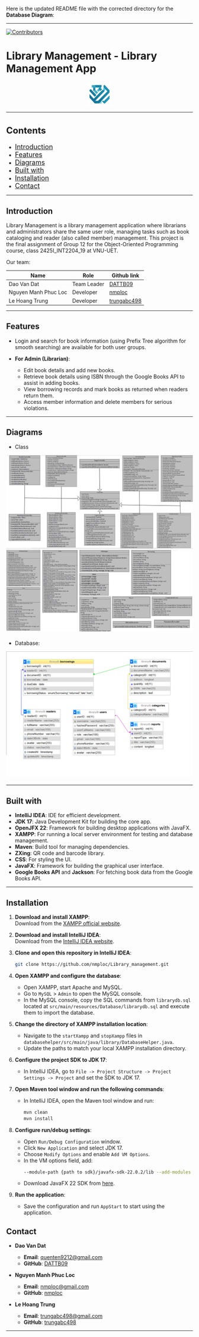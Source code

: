 Here is the updated README file with the corrected directory for the **Database Diagram**:

---

[![Contributors](https://img.shields.io/badge/contributors-3-brightgreen.svg?style=for-the-badge)](#)  

# Library Management - Library Management App
<div align="center">  
  <img src="/src/main/resources/image/logo.png" alt="Logo" width="64" height="64">  
</div>

---  
<h2 style="font-size: 24px;">Contents</h2>

- <span style="font-size: 18px;">[Introduction](#introduction)</span>
- <span style="font-size: 18px;">[Features](#features)</span>
- <span style="font-size: 18px;">[Diagrams](#diagrams)</span>
- <span style="font-size: 18px;">[Built with](#built-with)</span>
- <span style="font-size: 18px;">[Installation](#installation)</span>
- <span style="font-size: 18px;">[Contact](#contact)</span>
---

## Introduction
Library Management is a library management application where librarians and administrators share the same user role, managing tasks such as book cataloging and reader (also called member) management. This project is the final assignment of Group 12 for the Object-Oriented Programming course, class 2425I_INT2204_19 at VNU-UET.

Our team:

| Name                 | Role        | Github link                              |
|----------------------|-------------|------------------------------------------|
| Dao Van Dat          | Team Leader | [DATTB09](https://github.com/DATTB09)    |
| Nguyen Manh Phuc Loc | Developer   | [nmploc](https://github.com/nmploc)      |
| Le Hoang Trung       | Developer   | [trungabc498](https://github.com/trungabc498) |

---  
## Features
- Login and search for book information (using Prefix Tree algorithm for smooth searching) are available for both user groups.

- **For Admin (Librarian)**:
    - Edit book details and add new books.
    - Retrieve book details using ISBN through the Google Books API to assist in adding books.
    - View borrowing records and mark books as returned when readers return them.
    - Access member information and delete members for serious violations.

---  
## Diagrams

- Class  
<div align="center" style="margin-bottom: 20px;">  
  <img src="src/main/resources/image/Class Diagram no0.png" alt="Class">  
  <img src="src/main/resources/image/Class Diagram no1.png">
</div>

- Database:  
<div align="center" style="margin-bottom: 20px;">  
  <img src="src/main/resources/image/Database Diagram.png" alt="Database">  
</div>

---  
## Built with
- **IntelliJ IDEA**: IDE for efficient development.
- **JDK 17**: Java Development Kit for building the core app.
- **OpenJFX 22**: Framework for building desktop applications with JavaFX.
- **XAMPP**: For running a local server environment for testing and database management.
- **Maven**: Build tool for managing dependencies.
- **ZXing**: QR code and barcode library.
- **CSS**: For styling the UI.
- **JavaFX**: Framework for building the graphical user interface.
- **Google Books API** and **Jackson**: For fetching book data from the Google Books API.

---  
## Installation
1. **Download and install XAMPP**:  
   Download from the [XAMPP official website](https://www.apachefriends.org/download.html).

2. **Download and install IntelliJ IDEA**:  
   Download from the [IntelliJ IDEA website](https://www.jetbrains.com/idea/download/?section=windows).

3. **Clone and open this repository in IntelliJ IDEA**:
   ```bash
   git clone https://github.com/nmploc/Library_management.git
   ```

4. **Open XAMPP and configure the database**:
    - Open XAMPP, start Apache and MySQL.
    - Go to `MySQL` > `Admin` to open the MySQL console.
    - In the MySQL console, copy the SQL commands from `librarydb.sql` located at `src/main/resources/Database/librarydb.sql` and execute them to import the database.

5. **Change the directory of XAMPP installation location**:
    - Navigate to the `startXampp` and `stopXampp` files in `databasehelper/src/main/java/library/DatabaseHelper.java`.
    - Update the paths to match your local XAMPP installation directory.

6. **Configure the project SDK to JDK 17**:
    - In IntelliJ IDEA, go to `File -> Project Structure -> Project Settings -> Project` and set the SDK to JDK 17.

7. **Open Maven tool window and run the following commands**:
    - In IntelliJ IDEA, open the Maven tool window and run:
      ```bash
      mvn clean
      mvn install
      ```
      
8. **Configure run/debug settings**:
    - Open `Run/Debug Configuration` window.
    - Click `New Application` and select JDK 17.
    - Choose `Modify Options` and enable `Add VM Options`.
    - In the VM options field, add:
      ```bash
      --module-path {path to sdk}/javafx-sdk-22.0.2/lib --add-modules javafx.controls,javafx.fxml,javafx.web
      ```
    - Download JavaFX 22 SDK from [here](https://jdk.java.net/javafx22/).
      

9. **Run the application**:
    - Save the configuration and run `AppStart` to start using the application.
 
## Contact
- **Dao Van Dat**
  - **Email**: [quenten9212@gmail.com](mailto:quenten9212@gmail.com)
  - **GitHub**: [DATTB09](https://github.com/DATTB09)

- **Nguyen Manh Phuc Loc**
  - **Email**: [nmploc@gmail.com](mailto:nmploc@gmail.com)
  - **GitHub**: [nmploc](https://github.com/nmploc)

- **Le Hoang Trung**
  - **Email**: [trungabc498@gmail.com](mailto:trungabc498@gmail.com)
  - **GitHub**: [trungabc498](https://github.com/trungabc498)

---
